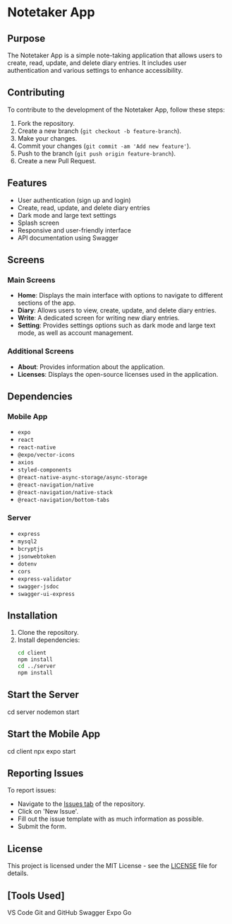 # Notetaker App

## Purpose

The Notetaker App is a simple note-taking application that allows users to create, read, update, and delete diary entries. It includes user authentication and various settings to enhance accessibility.

## Contributing

To contribute to the development of the Notetaker App, follow these steps:

1. Fork the repository.
2. Create a new branch (`git checkout -b feature-branch`).
3. Make your changes.
4. Commit your changes (`git commit -am 'Add new feature'`).
5. Push to the branch (`git push origin feature-branch`).
6. Create a new Pull Request.

## Features

- User authentication (sign up and login)
- Create, read, update, and delete diary entries
- Dark mode and large text settings
- Splash screen
- Responsive and user-friendly interface
- API documentation using Swagger

## Screens

### Main Screens

- **Home**: Displays the main interface with options to navigate to different sections of the app.
- **Diary**: Allows users to view, create, update, and delete diary entries.
- **Write**: A dedicated screen for writing new diary entries.
- **Setting**: Provides settings options such as dark mode and large text mode, as well as account management.

### Additional Screens

- **About**: Provides information about the application.
- **Licenses**: Displays the open-source licenses used in the application.

## Dependencies

### Mobile App

- `expo`
- `react`
- `react-native`
- `@expo/vector-icons`
- `axios`
- `styled-components`
- `@react-native-async-storage/async-storage`
- `@react-navigation/native`
- `@react-navigation/native-stack`
- `@react-navigation/bottom-tabs`

### Server

- `express`
- `mysql2`
- `bcryptjs`
- `jsonwebtoken`
- `dotenv`
- `cors`
- `express-validator`
- `swagger-jsdoc`
- `swagger-ui-express`

## Installation

1. Clone the repository.
2. Install dependencies:
   ```bash
   cd client
   npm install
   cd ../server
   npm install
   ```

## Start the Server

cd server
nodemon start

## Start the Mobile App

cd client
npx expo start

## Reporting Issues

To report issues:

- Navigate to the [Issues tab](https://github.com/YEONSEO93/notetaker_ys/issues) of the repository.
- Click on 'New Issue'.
- Fill out the issue template with as much information as possible.
- Submit the form.

## License

This project is licensed under the MIT License - see the [LICENSE](LICENSE) file for details.

## [Tools Used]

VS Code
Git and GitHub
Swagger
Expo Go
